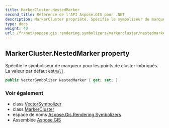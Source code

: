 ```yaml
---
title: MarkerCluster.NestedMarker
second_title: Référence de l'API Aspose.GIS pour .NET
description: MarkerCluster propriété. Spécifie le symboliseur de marqueur pour les points de cluster imbriqués. La valeur par défaut estNull.
type: docs
weight: 40
url: /fr/net/aspose.gis.rendering.symbolizers/markercluster/nestedmarker/
---
```

## MarkerCluster.NestedMarker property

Spécifie le symboliseur de marqueur pour les points de cluster imbriqués. La valeur par défaut est[`Null`](../../vectorsymbolizer/null/).

```csharp
public VectorSymbolizer NestedMarker { get; set; }
```

### Voir également

* class [VectorSymbolizer](../../vectorsymbolizer/)
* class [MarkerCluster](../)
* espace de noms [Aspose.Gis.Rendering.Symbolizers](../../markercluster/)
* Assemblée [Aspose.GIS](../../../)


